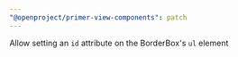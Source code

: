 ```yaml
---
"@openproject/primer-view-components": patch
---
```


Allow setting an `id` attribute on the BorderBox's `ul` element

<!-- Changed components: Primer::Beta::BorderBox --> 
